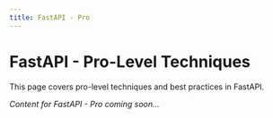 ```yaml
---
title: FastAPI - Pro
---
```


# FastAPI - Pro-Level Techniques

This page covers pro-level techniques and best practices in FastAPI.

*Content for FastAPI - Pro coming soon...*
